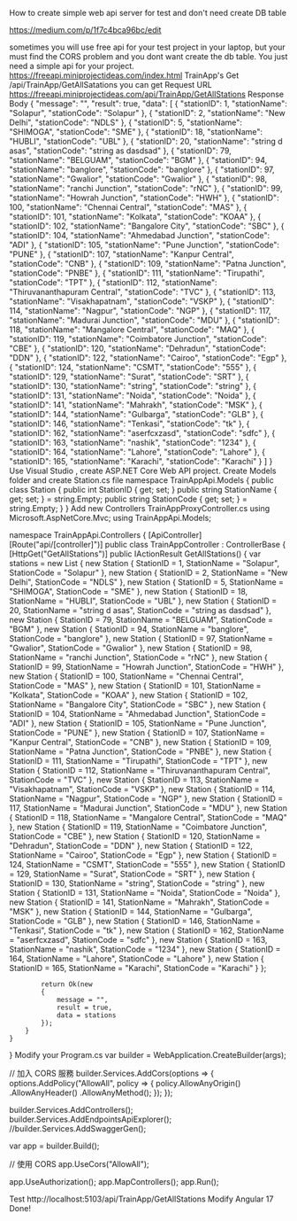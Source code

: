 How to create simple web api server for test and don't need create DB table

https://medium.com/p/1f7c4bca96bc/edit



sometimes you will use free api for your test project in your laptop, but your must find the CORS problem and you dont want create the db table.
You just need a simple api for your project.
https://freeapi.miniprojectideas.com/index.html
TrainApp's Get /api/TrainApp/GetAllSatations
you can get Request URL 
https://freeapi.miniprojectideas.com/api/TrainApp/GetAllStations
Response Body
{
  "message": "",
  "result": true,
  "data": [
    {
      "stationID": 1,
      "stationName": "Solapur",
      "stationCode": "Solapur"
    },
    {
      "stationID": 2,
      "stationName": "New Delhi",
      "stationCode": "NDLS"
    },
    {
      "stationID": 5,
      "stationName": "SHIMOGA",
      "stationCode": "SME"
    },
    {
      "stationID": 18,
      "stationName": "HUBLI",
      "stationCode": "UBL"
    },
    {
      "stationID": 20,
      "stationName": "string d asas",
      "stationCode": "string as dasdsad"
    },
    {
      "stationID": 79,
      "stationName": "BELGUAM",
      "stationCode": "BGM"
    },
    {
      "stationID": 94,
      "stationName": "banglore",
      "stationCode": "banglore"
    },
    {
      "stationID": 97,
      "stationName": "Gwalior",
      "stationCode": "Gwalior"
    },
    {
      "stationID": 98,
      "stationName": "ranchi Junction",
      "stationCode": "rNC"
    },
    {
      "stationID": 99,
      "stationName": "Howrah Junction",
      "stationCode": "HWH"
    },
    {
      "stationID": 100,
      "stationName": "Chennai Central",
      "stationCode": "MAS"
    },
    {
      "stationID": 101,
      "stationName": "Kolkata",
      "stationCode": "KOAA"
    },
    {
      "stationID": 102,
      "stationName": "Bangalore City",
      "stationCode": "SBC"
    },
    {
      "stationID": 104,
      "stationName": "Ahmedabad Junction",
      "stationCode": "ADI"
    },
    {
      "stationID": 105,
      "stationName": "Pune Junction",
      "stationCode": "PUNE"
    },
    {
      "stationID": 107,
      "stationName": "Kanpur Central",
      "stationCode": "CNB"
    },
    {
      "stationID": 109,
      "stationName": "Patna Junction",
      "stationCode": "PNBE"
    },
    {
      "stationID": 111,
      "stationName": "Tirupathi",
      "stationCode": "TPT"
    },
    {
      "stationID": 112,
      "stationName": "Thiruvananthapuram Central",
      "stationCode": "TVC"
    },
    {
      "stationID": 113,
      "stationName": "Visakhapatnam",
      "stationCode": "VSKP"
    },
    {
      "stationID": 114,
      "stationName": "Nagpur",
      "stationCode": "NGP"
    },
    {
      "stationID": 117,
      "stationName": "Madurai Junction",
      "stationCode": "MDU"
    },
    {
      "stationID": 118,
      "stationName": "Mangalore Central",
      "stationCode": "MAQ"
    },
    {
      "stationID": 119,
      "stationName": "Coimbatore Junction",
      "stationCode": "CBE"
    },
    {
      "stationID": 120,
      "stationName": "Dehradun",
      "stationCode": "DDN"
    },
    {
      "stationID": 122,
      "stationName": "Cairoo",
      "stationCode": "Egp"
    },
    {
      "stationID": 124,
      "stationName": "CSMT",
      "stationCode": "555"
    },
    {
      "stationID": 129,
      "stationName": "Surat",
      "stationCode": "SRT"
    },
    {
      "stationID": 130,
      "stationName": "string",
      "stationCode": "string"
    },
    {
      "stationID": 131,
      "stationName": "Noida",
      "stationCode": "Noida"
    },
    {
      "stationID": 141,
      "stationName": "Mahrakh",
      "stationCode": "MSK"
    },
    {
      "stationID": 144,
      "stationName": "Gulbarga",
      "stationCode": "GLB"
    },
    {
      "stationID": 146,
      "stationName": "Tenkasi",
      "stationCode": "tk"
    },
    {
      "stationID": 162,
      "stationName": "aserfcxzasd",
      "stationCode": "sdfc"
    },
    {
      "stationID": 163,
      "stationName": "nashik",
      "stationCode": "1234"
    },
    {
      "stationID": 164,
      "stationName": "Lahore",
      "stationCode": "Lahore"
    },
    {
      "stationID": 165,
      "stationName": "Karachi",
      "stationCode": "Karachi"
    }
  ]
}
Use Visual Studio , create ASP.NET Core Web API project.
Create Models folder and create Station.cs file
namespace TrainAppApi.Models
{
    public class Station
    {
        public int StationID { get; set; }
        public string StationName { get; set; } = string.Empty;
        public string StationCode { get; set; } = string.Empty;
    }
}
Add new Controllers TrainAppProxyController.cs
using Microsoft.AspNetCore.Mvc;
using TrainAppApi.Models;

namespace TrainAppApi.Controllers
{
    [ApiController]
    [Route("api/[controller]")]
    public class TrainAppController : ControllerBase
    {
        [HttpGet("GetAllStations")]
        public IActionResult GetAllStations()
        {
            var stations = new List<Station>
            {
                new Station { StationID = 1, StationName = "Solapur", StationCode = "Solapur" },
                new Station { StationID = 2, StationName = "New Delhi", StationCode = "NDLS" },
                new Station { StationID = 5, StationName = "SHIMOGA", StationCode = "SME" },
                new Station { StationID = 18, StationName = "HUBLI", StationCode = "UBL" },
                new Station { StationID = 20, StationName = "string d asas", StationCode = "string as dasdsad" },
                new Station { StationID = 79, StationName = "BELGUAM", StationCode = "BGM" },
                new Station { StationID = 94, StationName = "banglore", StationCode = "banglore" },
                new Station { StationID = 97, StationName = "Gwalior", StationCode = "Gwalior" },
                new Station { StationID = 98, StationName = "ranchi Junction", StationCode = "rNC" },
                new Station { StationID = 99, StationName = "Howrah Junction", StationCode = "HWH" },
                new Station { StationID = 100, StationName = "Chennai Central", StationCode = "MAS" },
                new Station { StationID = 101, StationName = "Kolkata", StationCode = "KOAA" },
                new Station { StationID = 102, StationName = "Bangalore City", StationCode = "SBC" },
                new Station { StationID = 104, StationName = "Ahmedabad Junction", StationCode = "ADI" },
                new Station { StationID = 105, StationName = "Pune Junction", StationCode = "PUNE" },
                new Station { StationID = 107, StationName = "Kanpur Central", StationCode = "CNB" },
                new Station { StationID = 109, StationName = "Patna Junction", StationCode = "PNBE" },
                new Station { StationID = 111, StationName = "Tirupathi", StationCode = "TPT" },
                new Station { StationID = 112, StationName = "Thiruvananthapuram Central", StationCode = "TVC" },
                new Station { StationID = 113, StationName = "Visakhapatnam", StationCode = "VSKP" },
                new Station { StationID = 114, StationName = "Nagpur", StationCode = "NGP" },
                new Station { StationID = 117, StationName = "Madurai Junction", StationCode = "MDU" },
                new Station { StationID = 118, StationName = "Mangalore Central", StationCode = "MAQ" },
                new Station { StationID = 119, StationName = "Coimbatore Junction", StationCode = "CBE" },
                new Station { StationID = 120, StationName = "Dehradun", StationCode = "DDN" },
                new Station { StationID = 122, StationName = "Cairoo", StationCode = "Egp" },
                new Station { StationID = 124, StationName = "CSMT", StationCode = "555" },
                new Station { StationID = 129, StationName = "Surat", StationCode = "SRT" },
                new Station { StationID = 130, StationName = "string", StationCode = "string" },
                new Station { StationID = 131, StationName = "Noida", StationCode = "Noida" },
                new Station { StationID = 141, StationName = "Mahrakh", StationCode = "MSK" },
                new Station { StationID = 144, StationName = "Gulbarga", StationCode = "GLB" },
                new Station { StationID = 146, StationName = "Tenkasi", StationCode = "tk" },
                new Station { StationID = 162, StationName = "aserfcxzasd", StationCode = "sdfc" },
                new Station { StationID = 163, StationName = "nashik", StationCode = "1234" },
                new Station { StationID = 164, StationName = "Lahore", StationCode = "Lahore" },
                new Station { StationID = 165, StationName = "Karachi", StationCode = "Karachi" }
            };

            return Ok(new
            {
                message = "",
                result = true,
                data = stations
            });
        }
    }
}
Modify your Program.cs
var builder = WebApplication.CreateBuilder(args);

// 加入 CORS 服務 
builder.Services.AddCors(options =>
{
    options.AddPolicy("AllowAll", policy =>
    {
        policy.AllowAnyOrigin()
              .AllowAnyHeader()
              .AllowAnyMethod();
    });
});

builder.Services.AddControllers();
builder.Services.AddEndpointsApiExplorer();
//builder.Services.AddSwaggerGen();

var app = builder.Build();

// 使用 CORS
app.UseCors("AllowAll");

app.UseAuthorization();
app.MapControllers();
app.Run();

Test http://localhost:5103/api/TrainApp/GetAllStations
Modify Angular 17
Done!
